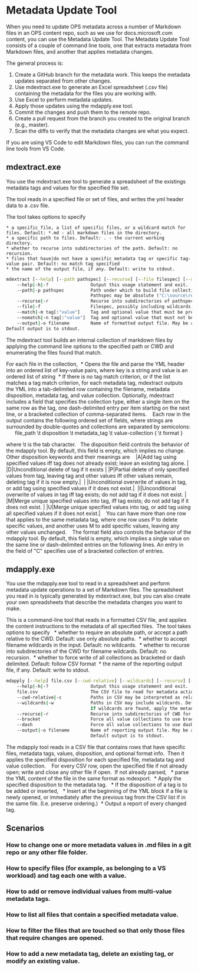 ---
---
# Metadata Update Tool

When you need to update OPS metadata across a number of Markdown files in an OPS content repo, such as we use for docs.microsoft.com content, you can use the Metadata Update Tool. The Metadata Update Tool consists of a couple of command line tools, one that extracts metadata from Markdown files, and another that applies metadata changes.

The general process is:

1. Create a GitHub branch for the metadata work. This keeps the metadata updates separated from other changes.
1. Use mdextract.exe to generate an Excel spreadsheet (.csv file) containing the metadata for the files you are working with.
1. Use Excel to perform metadata updates.
1. Apply those updates using the mdapply.exe tool. 
1. Commit the changes and push them to the remote repo.
1. Create a pull request from the branch you created to the original branch (e.g., master).
1. Scan the diffs to verify that the metadata changes are what you expect.

If you are using VS Code to edit Markdown files, you can run the command line tools from VS Code.

## mdextract.exe

You use the mdextract.exe tool to generate a spreadsheet of the existings metadata tags and values for the specified file set.

The tool reads in a specified file or set of files, and writes the yml header data to a .csv file. 

The tool takes options to specify  

    * a specific file, a list of specific files, or a wildcard match for files. Default: *.md - all markdown files in the directory. 
    * a specific path to files. Default: . - the current working directory. 
    * whether to recurse into subdirectories of the path. Default: no recursion. 
    * files that have|do not have a specific metadata tag or specific tag-value pair. Default: no match tag specified 
    * the name of the output file, if any. Default: write to stdout. 

``` cmd
mdextract [--help] [--path pathspec] [--recurse] [--file filespec] [--match|--nomatch tag[:"value"]] [--output filename] 
    --help|-h|-?                Output this usage statement and exit.  
    --path|-p pathspec          Path under which to build file collection. Default pathspec if unspecified is CWD. 
                                Pathspec may be absolute ("C:\source\repo\myfork") or relative to CWD (".\reference"). 
    --recurse|-r                Recurse into subdirectories of pathspec. Default is no recursion. 
    --file|-f                   Filespec, possibly including wildcards, to match to build file collection. Default is "*.md". 
    --match|-m tag[:"value"]    Tag and optional value that must be present in a file to be included in the file collection. 
    --nomatch|-n tag[:"value"]  Tag and optional value that must not be present in a file to be included in the file collection. 
    --output|-o filename        Name of formatted output file. May be an absolute filepath, or relative to CWD.  
Default output is to stdout. 
```

The mdextract tool builds an internal collection of markdown files by applying the command line options to the specified path or CWD and enumerating the files found that match. 

For each file in the collection, 
    * Opens the file and parse the YML header into an ordered list of key-value pairs, where key is a string and value is an ordered list of string 
    * If there is no tag match criterion, or if the list matches a tag match criterion, for each metadata tag, mdextract outputs the YML into a tab-delimited row containing the filename, metadata disposition, metadata tag, and value collection. Optionally, mdextract includes a field that specifies the collection type, either a single item on the same row as the tag, one dash-delimited entry per item starting on the next line, or a bracketed collection of comma-separated items. 
 
Each row in the output contains the following ordered set of fields, where strings are surrounded by double-quotes and collections are separated by semicolons: 
 
    file_path \t disposition \t metadata_tag \t value-collection { \t format } 

where \t is the tab character.
 
The disposition field controls the behavior of the mdapply tool. By default, this field is empty, which implies no change. 
Other disposition keywords and their meanings are 
 
|A|Add tag using specified values iff tag does not already exist; leave an existing tag alone. |
|D|Unconditional delete of tag if it exists |
|P|Partial delete of only specified values from tag, leaving tag and other values iff other values remain, deleting tag if it is now empty.| 
| |Unconditional overwrite of values in tag, or add tag using specified values if it does not exist.| 
|I|Unconditional overwrite of values in tag iff tag exists; do not add tag if it does not exist. |
|M|Merge unique specified values into tag, iff tag exists; do not add tag if it does not exist. |
|U|Merge unique specified values into tag, or add tag using all specified values if it does not exist.| 
 
You can have more than one row that applies to the same metadata tag, where one row uses P to delete specific values, and another uses M to add specific values, leaving any other values unchanged. 
 
The format field also controls the behavior of the mdapply tool. By default, this field is empty, which implies a single value on the same line or dash-delimited entries on the following lines. An entry in the field of "C" specifies use of a bracketed collection of entries. 

## mdapply.exe

You use the mdapply.exe tool to read in a spreadsheet and perform metadata update operations to a set of Markdown files. The spreadsheet you read in is typically generated by mdextract.exe, but you can also create your own spreadsheets that describe the metadata changes you want to make.


This is a command-line tool that reads in a formatted CSV file, and applies the content instructions to the metadata of all specified files. 
The tool takes options to specify  
    * whether to require an absolute path, or accept a path relative to the CWD. Default: use only absolute paths. 
    * whether to accept filename wildcards in the input. Default: no wildcards. 
    * whether to recurse into subdirectories of the CWD for filename wildcards. Default: no recursion. 
    * whether to force write of all collections as bracketed or dash delimited. Default: follow CSV format 
    * the name of the reporting output file, if any. Default: write to stdout. 

```cmd
mdapply [--help] file.csv [--cwd-relative] [--wildcards] [--recurse] [--bracket|--dash] [--output filename] 
    --help|-h|-?                Output this usage statement and exit.  
    file.csv                    The CSV file to read for metadata actions to apply. Required. May be an absolute filepath, or relative to CWD. 
    --cwd-relative|-c           Paths in CSV may be interpreted as relative to CWD. Default: all paths must be absolute. 
    --wildcards|-w              Paths in CSV may include wildcards. Default: paths may not include wildcards. 
                                If wildcards are found, apply the metadata action to all matching files. 
    --recurse|-r                Recurse into subdirectories of CWD for wildcard match. Default is no recursion. Has no effect if -c and -w are not specified. 
    --bracket                   Force all value collections to use bracket format, overriding value in CSV. Default: use CSV value. 
    --dash                      Force all value collections to use dash format, overriding value in CSV. Default: use CSV value. 
    --output|-o filename        Name of reporting output file. May be an absolute filepath, or relative to CWD.  
                                Default output is to stdout. 
```

The mdapply tool reads in a CSV file that contains rows that have specific files, metadata tags, values, disposition, and optional format info. 
Then it applies the specified disposition for each specified file, metadata tag and value collection. 
 
For every CSV row, open the specified file if not already open; write and close any other file if open. 
If not already parsed,  
    * parse the YML content of the file in the same format as mdexport. 
    * Apply the specified disposition to the metadata tag.  
    * If the disposition of a tag is to be added or inserted,  
    * Insert at the beginning of the YML block if a file is newly opened, or immediately after the previous tag from the CSV list if in the same file. (I.e. preserve ordering.) 
    * Output a report of every changed tag. 

## Scenarios

### How to change one or more metadata values in .md files in a git repo or any other file folder. 

### How to specify files (for example, as belonging to a VS workload) and tag each one with a value. 

### How to add or remove individual values from multi-value metadata tags. 

### How to list all files that contain a specified metadata value. 

### How to filter the files that are touched so that only those files that require changes are opened. 

### How to add a new metadata tag, delete an existing tag, or modify an existing value. 

